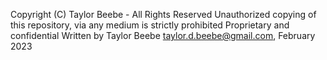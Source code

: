 Copyright (C) Taylor Beebe - All Rights Reserved
Unauthorized copying of this repository, via any medium is strictly prohibited
Proprietary and confidential
Written by Taylor Beebe <taylor.d.beebe@gmail.com>, February 2023
 
